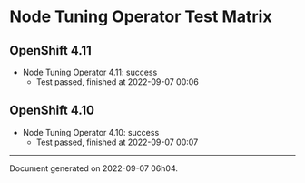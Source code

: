 
Node Tuning Operator Test Matrix
================================

OpenShift 4.11
--------------



* Node Tuning Operator 4.11: success
  - Test passed, finished at 2022-09-07 00:06






OpenShift 4.10
--------------



* Node Tuning Operator 4.10: success
  - Test passed, finished at 2022-09-07 00:07






---
Document generated on 2022-09-07 06h04.
